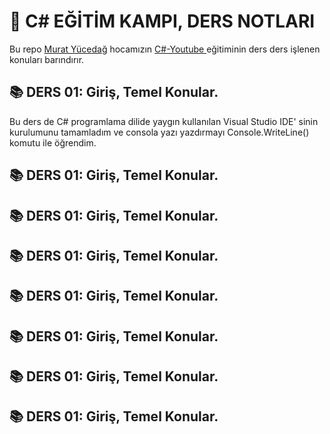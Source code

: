 # 📌 **C# EĞİTİM KAMPI, DERS NOTLARI**

Bu repo <a href="https://muratyucedag.com/">Murat Yücedağ</a> hocamızın <a href="https://www.youtube.com/watch?v=oev5wH-_XCI&list=PLKnjBHu2xXNPmFMvGKVHA_ijjrgUyNIXr"> C#-Youtube </a>
eğitiminin ders ders işlenen konuları barındırır.

<h2> 📚 DERS 01: Giriş, Temel Konular. </h2>
Bu ders de C# programlama dilide yaygın kullanılan Visual Studio IDE' sinin kurulumunu tamamladım
ve consola yazı yazdırmayı Console.WriteLine() komutu ile öğrendim.


<h2> 📚 DERS 01: Giriş, Temel Konular. </h2>

<h2> 📚 DERS 01: Giriş, Temel Konular. </h2>

<h2> 📚 DERS 01: Giriş, Temel Konular. </h2>

<h2> 📚 DERS 01: Giriş, Temel Konular. </h2>

<h2> 📚 DERS 01: Giriş, Temel Konular. </h2>

<h2> 📚 DERS 01: Giriş, Temel Konular. </h2>

<h2> 📚 DERS 01: Giriş, Temel Konular. </h2>
